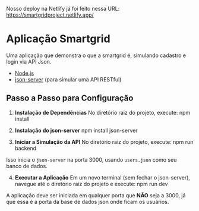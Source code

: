 Nosso deploy na Netlify já foi feito nessa URL: https://smartgridproject.netlify.app/

# Aplicação Smartgrid

Uma aplicação que demonstra o que a smartgrid é, simulando cadastro e login via API Json.

- [Node.js](https://nodejs.org/en/)
- [json-server](https://www.npmjs.com/package/json-server) (para simular uma API RESTful)

## Passo a Passo para Configuração

1. **Instalação de Dependências**
   No diretório raiz do projeto, execute:
npm install

2. **Instalação do json-server**
npm install json-server

3. **Iniciar a Simulação da API**
No diretório raiz do projeto, execute:
npm run backend

Isso inicia o `json-server` na porta 3000, usando `users.json` como seu banco de dados.

4. **Executar a Aplicação**
Em um novo terminal (sem fechar o json-server), navegue até o diretório raiz do projeto e execute:
npm run dev

A aplicação deve ser iniciada em qualquer porta que **NÃO** seja a 3000, já que essa é a porta da base de dados json onde ficam os usuários.



